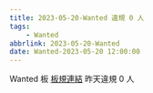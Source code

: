 ```yaml
---
title: 2023-05-20-Wanted 違規 0 人
tags:
    - Wanted
abbrlink: 2023-05-20-Wanted
date: Wanted-2023-05-20 12:00:00
---
```

Wanted 板 [板規連結](https://www.ptt.cc/bbs/Wanted/M.1608829773.A.D3B.html)
昨天違規 0 人
